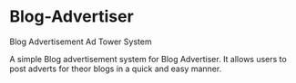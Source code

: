 Blog-Advertiser
===============

Blog Advertisement Ad Tower System

A simple Blog advertisement system for Blog Advertiser. It allows users to post adverts for theor blogs in a quick and easy manner.
